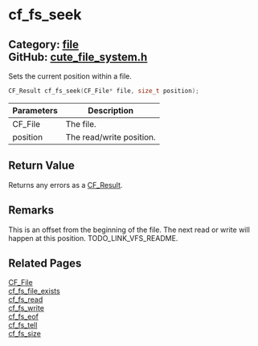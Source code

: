 # cf_fs_seek

Category: [file](https://github.com/RandyGaul/cute_framework/blob/master/docs/api_reference?id=file)  
GitHub: [cute_file_system.h](https://github.com/RandyGaul/cute_framework/blob/master/include/cute_file_system.h)  
---

Sets the current position within a file.

```cpp
CF_Result cf_fs_seek(CF_File* file, size_t position);
```

Parameters | Description
--- | ---
CF_File | The file.
position | The read/write position.

## Return Value

Returns any errors as a [CF_Result](https://github.com/RandyGaul/cute_framework/blob/master/docs/utility/cf_result.md).

## Remarks

This is an offset from the beginning of the file. The next read or write will happen at this position. TODO_LINK_VFS_README.

## Related Pages

[CF_File](https://github.com/RandyGaul/cute_framework/blob/master/docs/file/cf_file.md)  
[cf_fs_file_exists](https://github.com/RandyGaul/cute_framework/blob/master/docs/file/cf_fs_file_exists.md)  
[cf_fs_read](https://github.com/RandyGaul/cute_framework/blob/master/docs/file/cf_fs_read.md)  
[cf_fs_write](https://github.com/RandyGaul/cute_framework/blob/master/docs/file/cf_fs_write.md)  
[cf_fs_eof](https://github.com/RandyGaul/cute_framework/blob/master/docs/file/cf_fs_eof.md)  
[cf_fs_tell](https://github.com/RandyGaul/cute_framework/blob/master/docs/file/cf_fs_tell.md)  
[cf_fs_size](https://github.com/RandyGaul/cute_framework/blob/master/docs/file/cf_fs_size.md)  
